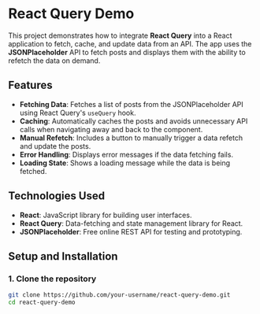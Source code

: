 # React Query Demo

This project demonstrates how to integrate **React Query** into a React application to fetch, cache, and update data from an API. The app uses the **JSONPlaceholder** API to fetch posts and displays them with the ability to refetch the data on demand.

## Features

- **Fetching Data**: Fetches a list of posts from the JSONPlaceholder API using React Query's `useQuery` hook.
- **Caching**: Automatically caches the posts and avoids unnecessary API calls when navigating away and back to the component.
- **Manual Refetch**: Includes a button to manually trigger a data refetch and update the posts.
- **Error Handling**: Displays error messages if the data fetching fails.
- **Loading State**: Shows a loading message while the data is being fetched.

## Technologies Used

- **React**: JavaScript library for building user interfaces.
- **React Query**: Data-fetching and state management library for React.
- **JSONPlaceholder**: Free online REST API for testing and prototyping.

## Setup and Installation

### 1. Clone the repository
```bash
git clone https://github.com/your-username/react-query-demo.git
cd react-query-demo
